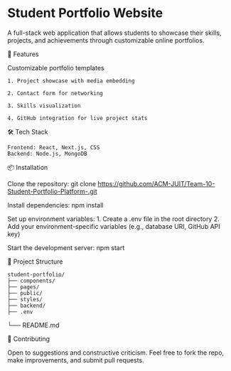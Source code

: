 # Student Portfolio Website

A full-stack web application that allows students to showcase their skills, projects, and achievements through customizable online portfolios.

🚀 Features

Customizable portfolio templates

    1. Project showcase with media embedding

    2. Contact form for networking

    3. Skills visualization

    4. GitHub integration for live project stats

🛠️ Tech Stack

    Frontend: React, Next.js, CSS
    Backend: Node.js, MongoDB

📦 Installation

Clone the repository:
git clone https://github.com/ACM-JUIT/Team-10-Student-Portfolio-Platform-.git

Install dependencies:
npm install

Set up environment variables:
    1. Create a .env file in the root directory
    2. Add your environment-specific variables (e.g., database URI, GitHub API key)

Start the development server:
    npm start


📂 Project Structure

    student-portfolio/
    ├── components/
    ├── pages/
    ├── public/
    ├── styles/
    ├── backend/
    ├── .env
└── README.md


🙌 Contributing

Open to suggestions and constructive criticism. Feel free to fork the repo, make improvements, and submit pull requests.